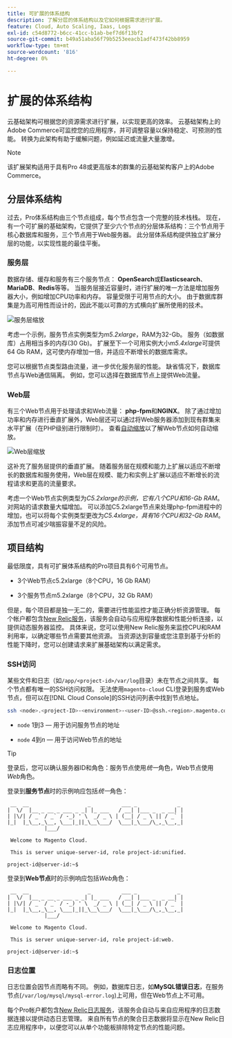 ```yaml
---
title: 可扩展的体系结构
description: 了解分层的体系结构以及它如何根据需求进行扩展。
feature: Cloud, Auto Scaling, Iaas, Logs
exl-id: c54d8772-b6cc-41cc-b1ab-bef7d6f13bf2
source-git-commit: b49a51aba56f79b5253eeacb1adf473f42bb8959
workflow-type: tm+mt
source-wordcount: '816'
ht-degree: 0%

---
```


# 扩展的体系结构

云基础架构可根据您的资源需求进行扩展，以实现更高的效率。 云基础架构上的Adobe Commerce可监控您的应用程序，并可调整容量以保持稳定、可预测的性能。 转换为此架构有助于缓解问题，例如延迟或流量大量激增。

>[!NOTE]
>
>该扩展架构适用于具有Pro 48或更高版本的群集的云基础架构客户上的Adobe Commerce。

## 分层体系结构

过去，Pro体系结构由三个节点组成，每个节点包含一个完整的技术栈栈。 现在，有一个可扩展的基础架构，它提供了至少六个节点的分层体系结构：三个节点用于核心数据库和服务，三个节点用于Web服务器。 此分层体系结构提供独立扩展分层的功能，以实现性能的最佳平衡。

### 服务层

数据存储、缓存和服务有三个服务节点： **OpenSearch**&#x200B;或&#x200B;**Elasticsearch**、**MariaDB**、**Redis**&#x200B;等等。 当服务层接近容量时，进行扩展的唯一方法是增加服务器大小，例如增加CPU功率和内存。 容量受限于可用节点的大小。 由于数据库群集是为高可用性而设计的，因此不能以可靠的方式横向扩展所使用的技术。

![服务层缩放](../../assets/scaling-service.png)

考虑一个示例，服务节点实例类型为&#x200B;_m5.2xlarge_，RAM为32-Gb。 服务（如数据库）占用相当多的内存(30 Gb)。 扩展至下一个可用实例大小&#x200B;_m5.4xlarge_&#x200B;可提供64 Gb RAM，这可使内存增加一倍，并适应不断增长的数据库需求。

您可以根据节点类型路由流量，进一步优化服务层的性能。 缺省情况下，数据库节点与Web通信隔离。 例如，您可以选择在数据库节点上提供Web流量。

### Web层

有三个Web节点用于处理请求和Web流量： **php-fpm**&#x200B;和&#x200B;**NGINX**。 除了通过增加功率和内存进行垂直扩展外，Web层还可以通过将Web服务器添加到现有群集来水平扩展（在PHP级别进行限制时）。 查看[自动缩放](autoscaling.md)以了解Web节点如何自动缩放。

![Web层缩放](../../assets/scaling-web.png)

这补充了服务层提供的垂直扩展。 随着服务层在规模和能力上扩展以适应不断增长的数据库和服务使用，Web层在规模、能力和实例上扩展以适应不断增长的流程请求和更高的流量要求。

考虑一个Web节点实例类型为&#x200B;_C5.2xlarge的示例，它有八个CPU和16-Gb RAM_。 对网站的请求数量大幅增加。 可以添加C5.2xlarge节点来处理php-fpm进程中的增加，也可以将每个实例类型更改为&#x200B;_C5.4xlarge，具有16个CPU和32-Gb RAM_。 添加节点可减少喘振容量不足的风险。

## 项目结构

最低限度，具有可扩展体系结构的Pro项目具有6个可用节点。

- 3个Web节点c5.2xlarge（8个CPU，16 Gb RAM）

- 3个服务节点m5.2xlarge（8个CPU，32 Gb RAM）

但是，每个项目都是独一无二的，需要进行性能监控才能正确分析资源管理。 每个帐户都包含[New Relic服务](../monitor/new-relic-service.md)，该服务会自动与应用程序数据和性能分析连接，以提供动态服务器监控。 具体来说，您可以使用New Relic服务来监控CPU和RAM利用率，以确定哪些节点需要其他资源。 当资源达到容量或您注意到基于分析的性能下降时，您可以创建请求来扩展基础架构以满足需求。

### SSH访问

某些文件和日志（如`/app/<project-id>/var/log`目录）未在节点之间共享。 每个节点都有唯一的SSH访问权限。 无法使用`magento-cloud` CLI登录到服务或Web节点，但可以在[!DNL Cloud Console]的SSH访问列表中找到节点地址。

```bash
ssh <node>.<project-ID>-<environment>-<user-ID>@ssh.<region>.magento.com
```

- `node` 1到3 — 用于访问服务节点的地址

- `node` 4到&#x200B;_n_ — 用于访问Web节点的地址

>[!TIP]
>
>登录后，您可以确认服务器ID和角色：服务节点使用&#x200B;_统一_&#x200B;角色，Web节点使用&#x200B;_Web_&#x200B;角色。

登录到&#x200B;**服务节点**&#x200B;时的示例响应包括&#x200B;_统一_&#x200B;角色：

```
 __  __                   _          ___ _             _
|  \/  |__ _ __ _ ___ _ _| |_ ___   / __| |___ _  _ __| |
| |\/| / _` / _` / -_) ' \  _/ _ \ | (__| / _ \ || / _` |
|_|  |_\__,_\__, \___|_||_\__\___/  \___|_\___/\_,_\__,_|
            |___/

 Welcome to Magento Cloud.

 This is server unique-server-id, role project-id:unified.

project-id@server-id:~$
```

登录到&#x200B;**Web节点**&#x200B;时的示例响应包括&#x200B;_Web_&#x200B;角色：

```
 __  __                   _          ___ _             _
|  \/  |__ _ __ _ ___ _ _| |_ ___   / __| |___ _  _ __| |
| |\/| / _` / _` / -_) ' \  _/ _ \ | (__| / _ \ || / _` |
|_|  |_\__,_\__, \___|_||_\__\___/  \___|_\___/\_,_\__,_|
            |___/

 Welcome to Magento Cloud.

 This is server unique-server-id, role project-id:web.

project-id@server-id:~$
```

### 日志位置

日志位置会因节点而略有不同。 例如，数据库日志，如&#x200B;**MySQL错误日志**，在服务节点(`/var/log/mysql/mysql-error.log`)上可用，但在Web节点上不可用。

每个Pro帐户都包含[New Relic日志服务](../monitor/new-relic-service.md)，该服务会自动与来自应用程序的日志数据连接以提供动态日志管理。 来自所有节点的聚合日志数据将显示在New Relic日志应用程序中，以便您可以从单个功能板排除特定节点的性能问题。
